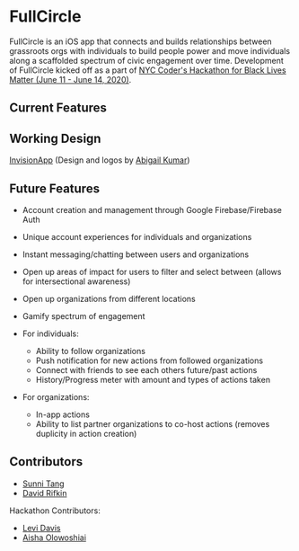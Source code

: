 # FullCircle
FullCircle is an iOS app that connects and builds relationships between grassroots orgs with individuals to build people power and move individuals along a scaffolded spectrum of civic engagement over time. Development of FullCircle kicked off as a part of [NYC Coder's Hackathon for Black Lives Matter (June 11 - June 14, 2020)](https://www.meetup.com/nyc-coders/events/271029282).

## Current Features



## Working Design
[InvisionApp](https://projects.invisionapp.com/share/5RXOQDAZUB4#/screens/421496348) (Design and logos by [Abigail Kumar](kumario105@gmail.com))

## Future Features
- Account creation and management through Google Firebase/Firebase Auth
- Unique account experiences for individuals and organizations
- Instant messaging/chatting between users and organizations
- Open up areas of impact for users to filter and select between (allows for intersectional awareness)
- Open up organizations from different locations
- Gamify spectrum of engagement

- For individuals:
  - Ability to follow organizations
  - Push notification for new actions from followed organizations
  - Connect with friends to see each others future/past actions
  - History/Progress meter with amount and types of actions taken
- For organizations:
  - In-app actions
  - Ability to list partner organizations to co-host actions (removes duplicity in action creation)


## Contributors
- [Sunni Tang](https://github.com/msystang)
- [David Rifkin](https://github.com/davidlawrencer)

Hackathon Contributors:
- [Levi Davis](https://github.com/levidavis111)
- [Aisha Olowoshiai](https://github.com/olowoshiai)


